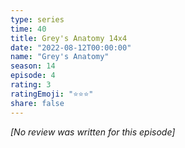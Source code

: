 ```yaml
---
type: series
time: 40
title: Grey's Anatomy 14x4
date: "2022-08-12T00:00:00"
name: "Grey's Anatomy"
season: 14
episode: 4
rating: 3
ratingEmoji: "⭐️⭐️⭐️"
share: false
---
```


*[No review was written for this episode]*